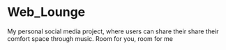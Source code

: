 ﻿# Web_Lounge
My personal social media project, where users can share their share their comfort space through music.
Room for you, room for me
